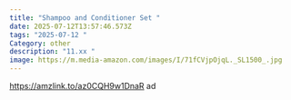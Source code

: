 ```yaml
---
title: "Shampoo and Conditioner Set "
date: 2025-07-12T13:57:46.573Z
tags: "2025-07-12 "
Category: other
description: "11.xx "
image: https://m.media-amazon.com/images/I/71fCVjpOjqL._SL1500_.jpg
---
```

https://amzlink.to/az0CQH9w1DnaR ad